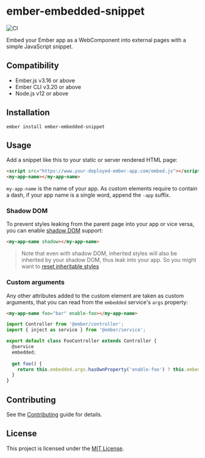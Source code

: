 ember-embedded-snippet
==============================================================================

![CI](https://github.com/kaliber5/ember-embedded-snippet/workflows/CI/badge.svg)

Embed your Ember app as a WebComponent into external pages with a simple JavaScript snippet.


Compatibility
------------------------------------------------------------------------------

* Ember.js v3.16 or above
* Ember CLI v3.20 or above
* Node.js v12 or above


Installation
------------------------------------------------------------------------------

```
ember install ember-embedded-snippet
```


Usage
------------------------------------------------------------------------------

Add a snippet like this to your static or server rendered HTML page:

```html
<script src="https://www.your-deployed-ember-app.com/embed.js"></script>
<my-app-name></my-app-name>
```

`my-app-name` is the name of your app. As custom elements require to contain a dash, if your app name is a single word, append the `-app` suffix.

### Shadow DOM

To prevent styles leaking from the parent page into your app or vice versa, you can enable [shadow DOM](https://developer.mozilla.org/en-US/docs/Web/Web_Components/Using_shadow_DOM) support:

```html
<my-app-name shadow></my-app-name>
```

> Note that even with shadow DOM, inherited styles will also be inherited by your shadow DOM, thus leak into your app. 
> So you might want to [reset inheritable styles](https://developers.google.com/web/fundamentals/web-components/shadowdom#reset)

### Custom arguments

Any other attributes added to the custom element are taken as custom arguments, that you can read from the `embedded` service's `args` property:

```html
<my-app-name foo="bar" enable-foo></my-app-name>
```

```js
import Controller from '@ember/controller';
import { inject as service } from '@ember/service';

export default class FooController extends Controller {
  @service
  embedded;
  
  get foo() {
    return this.embedded.args.hasOwnProperty('enable-foo') ? this.embedded.args.foo : null;
  }
}
```


Contributing
------------------------------------------------------------------------------

See the [Contributing](CONTRIBUTING.md) guide for details.


License
------------------------------------------------------------------------------

This project is licensed under the [MIT License](LICENSE.md).
